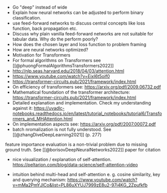 - Go "deep" instead of wide
- Explain how neural networks can be adjusted to perform binary classification.
- use feed-forward networks to discuss central concepts like loss function, back propagation etc.
- Discuss why plain vanilla feed-forward networks are not suitable for tabular data. Why do the perform poorly?
- How does the chosen layer and loss function to problem framing
- How are neural networks optimized?
- Motivation for Transformers
- For formal algorithms on Transformers see [[@phuongFormalAlgorithmsTransformers2022]]
- http://nlp.seas.harvard.edu/2018/04/03/attention.html
- https://www.youtube.com/watch?v=EixI6t5oif0
- https://transformer-circuits.pub/2021/framework/index.html
- On efficiency of transformers see: https://arxiv.org/pdf/2009.06732.pdf
- Mathematical foundation of the transformer architecture: https://transformer-circuits.pub/2021/framework/index.html
- Detailed explanation and implementation. Check my understanding against it: https://uvadlc-notebooks.readthedocs.io/en/latest/tutorial_notebooks/tutorial6/Transformers_and_MHAttention.html
- On implementation aspects see: https://arxiv.org/pdf/2007.00072.pdf
- batch nromalization is not fully understood. See [[@zhangDiveDeepLearning2021]] (p. 277)


feature importance evaluation is a non-trivial problem due to missing ground truth. See [[@borisovDeepNeuralNetworks2022]] paper for citation
- nice visualization / explanation of self-attention. https://peltarion.com/blog/data-science/self-attention-video

- intuition behind multi-head and self-attention e. g. cosine similarity, key and querying mechanism: https://www.youtube.com/watch?v=mMa2PmYJlCo&list=PL86uXYUJ7999zE8u2-97i4KG_2Zpufkfb



